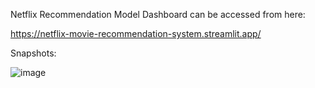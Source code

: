 Netflix Recommendation Model Dashboard can be accessed from here:

https://netflix-movie-recommendation-system.streamlit.app/

Snapshots:

![image](https://github.com/user-attachments/assets/b1b94bf5-0c9e-4b5c-8074-3af822d1024f)

